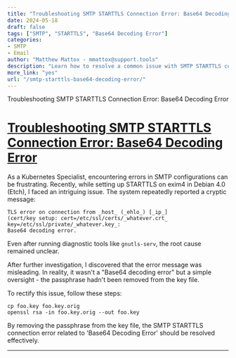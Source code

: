 ```yaml
---
title: "Troubleshooting SMTP STARTTLS Connection Error: Base64 Decoding Error"
date: 2024-05-18
draft: false
tags: ["SMTP", "STARTTLS", "Base64 Decoding Error"]
categories:
- SMTP
- Email
author: "Matthew Mattox - mmattox@support.tools"
description: "Learn how to resolve a common issue with SMTP STARTTLS connections encountering 'Base64 Decoding Error'."
more_link: "yes"
url: "/smtp-starttls-base64-decoding-error/"
---
```


Troubleshooting SMTP STARTTLS Connection Error: Base64 Decoding Error

<!--more-->

# [Troubleshooting SMTP STARTTLS Connection Error: Base64 Decoding Error](#troubleshooting-smtp-starttls-connection-error-base64-decoding-error)

As a Kubernetes Specialist, encountering errors in SMTP configurations can be frustrating. Recently, while setting up STARTTLS on exim4 in Debian 4.0 (Etch), I faced an intriguing issue. The system repeatedly reported a cryptic message:

```
TLS error on connection from _host_ (_ehlo_) [_ip_]
(cert/key setup: cert=/etc/ssl/certs/_whatever.crt_ key=/etc/ssl/private/_whatever.key_:
Base64 decoding error.
```

Even after running diagnostic tools like `gnutls-serv`, the root cause remained unclear.

After further investigation, I discovered that the error message was misleading. In reality, it wasn't a "Base64 decoding error" but a simple oversight - the passphrase hadn't been removed from the key file.

To rectify this issue, follow these steps:

```
cp foo.key foo.key.orig
openssl rsa -in foo.key.orig --out foo.key
```

By removing the passphrase from the key file, the SMTP STARTTLS connection error related to 'Base64 Decoding Error' should be resolved effectively.

---
